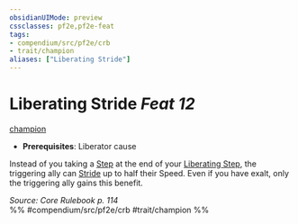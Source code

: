 ```yaml
---
obsidianUIMode: preview
cssclasses: pf2e,pf2e-feat
tags:
- compendium/src/pf2e/crb
- trait/champion
aliases: ["Liberating Stride"]
---
```

# Liberating Stride  *Feat 12*  
[champion](rules/traits/champion.md "Champion Class Trait")  

- **Prerequisites**: Liberator cause

Instead of you taking a [Step](rules/actions/step.md) at the end of your [Liberating Step](rules/actions/liberating-step.md), the triggering ally can [Stride](rules/actions/stride.md) up to half their Speed. Even if you have exalt, only the triggering ally gains this benefit.

*Source: Core Rulebook p. 114*  
%% #compendium/src/pf2e/crb #trait/champion %%